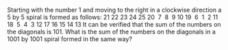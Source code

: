 
Starting with the number 1 and moving to the right in a clockwise direction a 5 by 5 spiral is formed as follows:
21 22 23 24 25
20 &#160;7 &#160;8 &#160;9 10
19 &#160;6 &#160;1 &#160;2 11
18 &#160;5 &#160;4 &#160;3 12
17 16 15 14 13
It can be verified that the sum of the numbers on the diagonals is 101.
What is the sum of the numbers on the diagonals in a 1001 by 1001 spiral formed in the same way?
